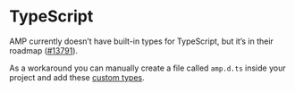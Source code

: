 TypeScript
==========

AMP currently doesn’t have built-in types for TypeScript, but it’s in their roadmap ([\#13791](https://github.com/ampproject/amphtml/issues/13791)).

As a workaround you can manually create a file called `amp.d.ts` inside your project and add these [custom types](https://stackoverflow.com/a/50601125).
